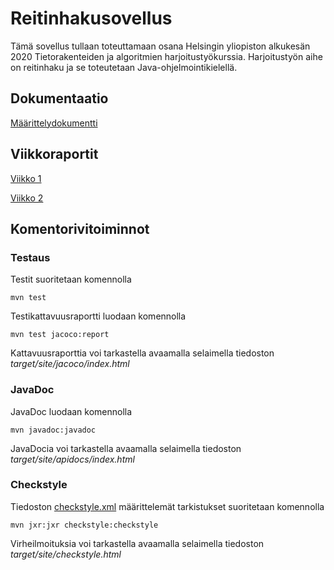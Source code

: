 # Reitinhakusovellus

Tämä sovellus tullaan toteuttamaan osana Helsingin yliopiston alkukesän 2020 Tietorakenteiden ja algoritmien harjoitustyökurssia. Harjoitustyön aihe on reitinhaku ja se toteutetaan Java-ohjelmointikielellä.

## Dokumentaatio

[Määrittelydokumentti](dokumentaatio/vaatimusmaarittely.md)

## Viikkoraportit

[Viikko 1](dokumentaatio/viikkoraportit/viikko1.md)

[Viikko 2](dokumentaatio/viikkoraportit/viikko2.md)

## Komentorivitoiminnot

### Testaus

Testit suoritetaan komennolla 

```
mvn test
```

Testikattavuusraportti luodaan komennolla

```
mvn test jacoco:report
```
Kattavuusraporttia voi tarkastella avaamalla selaimella tiedoston _target/site/jacoco/index.html_

### JavaDoc

JavaDoc luodaan komennolla
```
mvn javadoc:javadoc
```
JavaDocia voi tarkastella avaamalla selaimella tiedoston _target/site/apidocs/index.html_


### Checkstyle

Tiedoston [checkstyle.xml](Reitinhaku/Reitinhaku/checkstyle.xml) määrittelemät tarkistukset suoritetaan komennolla
```
mvn jxr:jxr checkstyle:checkstyle
```
Virheilmoituksia voi tarkastella avaamalla selaimella tiedoston _target/site/checkstyle.html_
